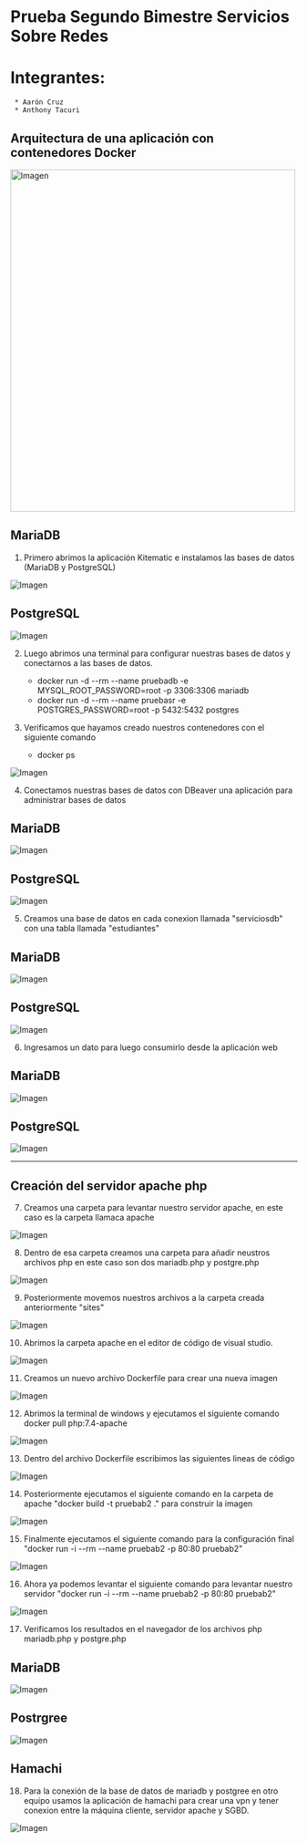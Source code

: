 # Prueba Segundo Bimestre Servicios Sobre Redes

# Integrantes:
     * Aarón Cruz
     * Anthony Tacuri

## Arquitectura de una aplicación con contenedores Docker

<img src="img/11.JPG" alt="Imagen" width="500" height="600">

## MariaDB

1. Primero abrimos la aplicación Kitematic e instalamos las bases de datos (MariaDB y PostgreSQL)

<img src="img/1.JPG" alt="Imagen">

## PostgreSQL

<img src="img/2.JPG" alt="Imagen">

2. Luego abrimos una terminal para configurar nuestras bases de datos y conectarnos a las bases de datos.

     * docker run -d --rm --name pruebadb -e MYSQL_ROOT_PASSWORD=root -p 3306:3306 mariadb
     * docker run -d --rm --name pruebasr -e POSTGRES_PASSWORD=root -p 5432:5432 postgres

3. Verificamos que hayamos creado nuestros contenedores con el siguiente comando 

     * docker ps

<img src="img/3.JPG" alt="Imagen">

4. Conectamos nuestras bases de datos con DBeaver una aplicación para administrar bases de datos

## MariaDB
<img src="img/4.JPG" alt="Imagen">

## PostgreSQL
<img src="img/5.JPG" alt="Imagen">

5. Creamos una base de datos en cada conexion llamada "serviciosdb" con una tabla llamada "estudiantes"

## MariaDB
<img src="img/6.JPG" alt="Imagen">

## PostgreSQL
<img src="img/7.JPG" alt="Imagen">

6. Ingresamos un dato para luego consumirlo desde la aplicación web

## MariaDB
<img src="img/8.JPG" alt="Imagen">

## PostgreSQL
<img src="img/9.JPG" alt="Imagen">

<hr>

## Creación del servidor apache php

7. Creamos una carpeta para levantar nuestro servidor apache, en este caso es la carpeta llamaca apache

<img src="img/10.jpg" alt="Imagen">

8. Dentro de esa carpeta creamos una carpeta para añadir neustros archivos php en este caso son dos mariadb.php y postgre.php

<img src="img/111.jpg" alt="Imagen">

9. Posteriormente movemos nuestros archivos a la carpeta creada anteriormente "sites"

<img src="img/12.jpg" alt="Imagen">

10. Abrimos la carpeta apache en el editor de código de visual studio.

<img src="img/13.jpg" alt="Imagen">

11. Creamos un nuevo archivo Dockerfile para crear una nueva imagen

<img src="img/14.jpg" alt="Imagen">

12. Abrimos la terminal de windows y ejecutamos el siguiente comando docker pull php:7.4-apache

<img src="img/15.jpg" alt="Imagen">

13. Dentro del archivo Dockerfile escribimos las siguientes lineas de código

<img src="img/16.jpg" alt="Imagen">

14. Posteriormente ejecutamos el siguiente comando en la carpeta de apache "docker build -t pruebab2 ." para construir la imagen

<img src="img/17.jpg" alt="Imagen">

15. Finalmente ejecutamos el siguiente comando para la configuración final "docker run -i --rm  --name pruebab2 -p 80:80 pruebab2"

<img src="img/18.jpg" alt="Imagen">

16. Ahora ya podemos levantar el siguiente comando para levantar nuestro servidor "docker run -i --rm --name pruebab2 -p 80:80 pruebab2"

<img src="img/19.jpg" alt="Imagen">

17. Verificamos los resultados en el navegador de los archivos php mariadb.php y postgre.php

## MariaDB

<img src="img/20.jpg" alt="Imagen">

## Postrgree

<img src="img/21.jpg" alt="Imagen">

## Hamachi

18. Para la conexión de la base de datos de mariadb y postgree en otro equipo usamos la aplicación de hamachi para crear una vpn y tener conexion entre la máquina cliente, servidor apache y SGBD.

<img src="img/22.jpg" alt="Imagen">








